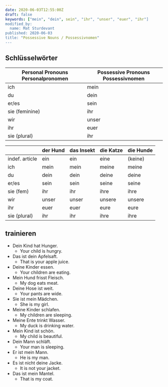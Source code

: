 ```yaml
---
date: 2020-06-03T12:55:00Z
draft: false
keywords: ["mein", "dein", sein", "ihr", "unser", "euer", "ihr"]
modified_by:
  name: Mat Sturdevant
published: 2020-06-03
title: "Possessive Nouns / Possessivnomen"
---
```


## Schlüsselwörter
| Personal Pronouns Personalpronomen | Possessive Pronouns Possessivnomen |
|------------------------------------|------------------------------------|
| ich                                | mein                               |
| du                                 | dein                               |
| er/es                              | sein                               |
| sie (feminine)                     | ihr                                |
| wir                                | unser                              |
| ihr                                | euer                               |
| sie (plural)                       | ihr                                |

|                | der Hund | das Insekt | die Katze | die Hunde |
|----------------|----------|------------|-----------|-----------|
| indef. article | ein      | ein        | eine      | (keine)   |
| ich            | mein     | mein       | meine     | meine     |
| du             | dein     | dein       | deine     | deine     |
| er/es          | sein     | sein       | seine     | seine     |
| sie (fem)      | ihr      | ihr        | ihre      | ihre      |
| wir            | unser    | unser      | unsere    | unsere    |
| ihr            | euer     | euer       | eure      | eure      |
| sie (plural)   | ihr      | ihr        | ihre      | ihre      |

## trainieren

* Dein Kind hat Hunger.
  * Your child is hungry.
* Das ist dein Apfelsaft.
  * That is your apple juice.
* Deine Kinder essen.
  * Your children are eating.
* Mein Hund frisst Fleisch.
  * My dog eats meat.
* Deine Hose ist weit.
  * Your pants are wide.
* Sie ist mein Mädchen.
  * She is my girl.
* Meine Kinder schlafen.
  * My children are sleeping.
* Meine Ente trinkt Wasser.
  * My duck is drinking water.
* Mein Kind ist schön.
  * My child is beautiful.
* Dein Mann schläft.
  * Your man is sleeping.
* Er ist mein Mann.
  * He is my man.
* Es ist nicht deine Jacke.
  * It is not your jacket.
* Das ist mein Mantel.
  * That is my coat.

